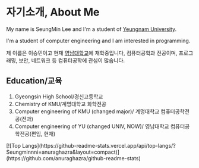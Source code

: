 <!DOCTYPE html>
<html lang="en">
    <head>
        <meta charset="utf-8">
    </head> 
    <body>
        <h1>자기소개, About Me</h1>
        <p>My name is SeungMin Lee and I'm a student of <a href="https://www.yu.ac.kr/">Yeungnam University</a>.</p>
        <p>I'm a student of computer engineering and I am interested in programming.</p>
        <p>제 이름은 이승민이고 현재 <a href="https://www.yu.ac.kr/">영남대학교</a>에 재학중입니다, 컴퓨터공학과 전공이며, 프로그래밍, 보안, 네트워크 등 컴퓨터공학에 관심이 많습니다.</p>
        <h2>Education/교육</h2>
        <ol>
            <li>Gyeongsin High School/경신고등학교</li>
            <li>Chemistry of KMU/계명대학교 화학전공</li>
            <li>Computer engineering of KMU (changed major)/ 계명대학교 컴퓨터공학전공(전과)</li>
            <li>Computer engineering of YU (changed UNIV, NOW)/ 영남대학교 컴퓨터공학전공(편입, 현재)</li>
        </ol>
    </body>
</html>
[![Top Langs](https://github-readme-stats.vercel.app/api/top-langs/?Seungminnni=anuraghazra&layout=compact)](https://github.com/anuraghazra/github-readme-stats)

